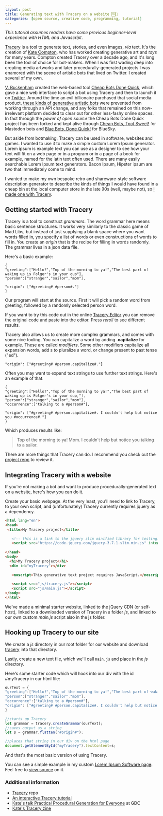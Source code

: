 ```yaml
---
layout: post
title: Generating text with Tracery on a website 🆒📜
categories: [open source, creative code, programming, tutorial]
---
```


*This tutorial assumes readers have some previous beginner-level experience with HTML and Javascript*.

[Tracery](https://tracery.io/) is a tool to generate text, stories, and even images, *via* text. It's the creation of [Kate Compton](http://www.galaxykate.com/), who has worked creating generative art and *toys* for many years. Compton created Tracery over a decade ago, and it's long been the tool of choice for bot-makers. When I was first wading deep into creating media artworks and later procedurally-generated projects I was enamored with the scene of artistic bots that lived on Twitter. I created several of my own. 

[V. Buckenham](https://vbuckenham.com/) created the web-based tool [Cheap Bots Done Quick](https://cheapbotsdonequick.com/), which gave a nice web interface to script a bot using Tracery and then to launch it on [Twitter](https://cheapbotsdonequick.com/). Around the time an evil billionaire purchased that social media product, [these kinds of generative artistic bots](https://arstechnica.com/information-technology/2017/06/the-art-bots-that-make-twitter-worth-looking-at-again/) were prevented from working through an API change, and any folks that remained on this now-irrelevant platform decided to clear out for other less-fashy online spaces. In fact through the *power of open source* the Cheap Bots Done Quick project has been forked and kept alive through [Cheap Bots, Toot Sweet!](https://cheapbotstootsweet.com/) for Mastodon bots and [Blue Bots, Done Quick!](https://bluebotsdonequick.com/) for BlueSky.

But aside from botmaking, Tracery can be used in software, websites and games. I wanted to use it to make a simple custom Lorem Ipsum generator. Lorem ipsum is example text you can use as a designer to see how your text will fit on a web page or in a program or in a page of a book for example, named for the latin text often used. There are many easily searchable Lorem Ipsum text generators. Bacon Ipsum, Hipster ipsum are two that immediately come to mind.

I wanted to make my own bespoke retro and shareware-style software description generator to describe the kinds of things I would have found in a cheap bin at the local computer store in the late 90s (well, maybe not), so [I made one with Tracery](https://leetusman.com/lorem).

## Getting started with Tracery

Tracery is a tool to construct *grammars*. The word grammar here means basic sentence structures. It works very similarly to the classic game of Mad Libs, but instead of just supplying a blank space where you want words filled in, you specify a list of words or even constructions of words to fill in. You create an *origin* that is the recipe for filling in words randomly. The grammar lives in a json data file.

Here's a basic example:

```
{
"greeting":["Hello!","Top of the morning to ya!","The best part of waking up is Folger's in your cup"],
"person":["stranger","sailor","mom"],

"origin": ["#greeting# #person#."]
}
```

Our program will start at the source. First it will pick a random word from greeting, followed by a randomly selected person word.

If you want to try this code out in the online [Tracery Editor](https://tracery.io/editor/) you can remove the original code and paste into the editor. Press *reroll* to see different results.

Tracery also allows us to create more complex grammars, and comes with some nice tooling. You can capitalize a word by adding **.capitalize** for example. These are called *modifiers*. Some other modifiers capitalize all expansion words, add s to pluralize a word, or change present to past tense ("ed").

```
"origin": ["#greeting# #person.capitalize#."]
```

Often you may want to expand text strings to use further text strings. Here's an example of that:

```
{
"greeting":["Hello!","Top of the morning to ya!","The best part of waking up is Folger's in your cup,"],
"person":["stranger","sailor","mom"],
"occurrence":["talking to a #person#"],

"origin": ["#greeting# #person.capitalize#. I couldn't help but notice you #occurrence#."]
}
```

Which produces results like:

> Top of the morning to ya! Mom. I couldn't help but notice you talking to a sailor.

There are more things that Tracery can do. I recommend you check out the [project repo](https://github.com/galaxykate/tracery/tree/tracery2) to review it.

## Integrating Tracery with a website

If you're not making a bot and want to produce procedurally-generated text on a website, here's how you can do it.

Create your basic webpage. At the very least, you'll need to link to Tracery, to your own script, and (unfortunately) Tracery currently requires jquery as a dependency.

```html
<html lang="en">
<head>
 <title>My Tracery project</title>
 
   <!-- this is a link to the jquery slim minified library for testing. I personally usually self-host if I publish the project online -->
   <script src="https://code.jquery.com/jquery-3.7.1.slim.min.js" integrity="sha256-kmHvs0B+OpCW5GVHUNjv9rOmY0IvSIRcf7zGUDTDQM8=" crossorigin="anonymous"></script>
 
</head>
<body>
  <h1>My Tracery project</h1>
  <div id="myTracery"></div>
  
   <noscript>This generative text project requires JavaScript.</noscript> 
   
   <script src="js/tracery.js"></script>
   <script src="js/main.js"></script>
</body>
</html>
```

We've made a minimal starter website, linked to the jQuery CDN (or self-host), linked to a downloaded version of Tracery in a folder *js*, and linked to our own custom *main.js* script also in the js folder.

## Hooking up Tracery to our site

We create a *js* directory in our root folder for our website and download [tracery](https://github.com/galaxykate/tracery/blob/tracery2/js/tracery/tracery.js) into that directory.

Lastly, create a new text file, which we'll call `main.js` and place in the *js* directory.

Here's some starter code which will hook into our div with the id #myTracery in our html file:

```js
ourText = {
"greeting":["Hello!","Top of the morning to ya!","The best part of waking up is Folger's in your cup,"],
"person":["stranger","sailor","mom"],
"occurrence":["talking to a #person#"],
"origin": ["#greeting# #person.capitalize#. I couldn't help but notice you #occurrence#."]
}

//starts up Tracery
let grammar = tracery.createGrammar(ourText);
//saves output as a string
let s = grammar.flatten("#origin#");

//places that string in our div on the html page
document.getElementById("myTracery").textContent=s;
```

And that's the most basic version of using Tracery.

You can see a simple example in my custom [Lorem Ipsum Software page](https://leetusman.com/lorem/). Feel free to [view source](view-source:https://leetusman.com/lorem/) on it.

### Additional information

* [Tracery](https://github.com/galaxykate/tracery) repo
* [An interactive Tracery tutorial](https://tracery.io/archival/crystalcodepalace/tracerytut.html)
* [Kate's talk Practical Procedural Generation for Everyone](https://www.youtube.com/watch?v=WumyfLEa6bU) at GDC
* [Kate's Tracery zine](http://www.galaxykate.com/pdfs/galaxykate-zine-tracery.pdf)
